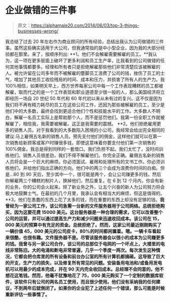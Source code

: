 # 企业做错的三件事

> 原文：<https://alphamale20.com/2014/06/03/top-3-things-businesses-wrong/>

我总结了过去 20 年左右作为商业顾问的所有经验，总结出我认为公司做错的三件事。虽然这些确实适用于大公司，但我通常指的是中小型企业，因为我的大部分经验都在那里。来了，按顺序列出: **1。他们不会解雇需要解雇的员工。**我认为，这一项在更多层面上破坏了更多利润和员工生产率，比我看到的公司做错的任何其他事情都要多。经理和所有者只是拒绝解雇那些他们非常清楚应该被解雇的人。被允许留在公司多年而不被解雇的蹩脚员工浪费了公司的钱，挫伤了员工的士气，增加了其他员工收拾残局的时间、成本和压力，并损害了所有人的生产力。我 100%相信，如果明天早上，西方世界每家公司中每一个工作表现糟糕的员工都被解雇，取而代之的是一个工作表现和职业道德至少很一般的人，那么美国经济将立即经历一场自 20 世纪 50 年代和 60 年代初以来从未有过的复兴。这不仅是因为我们将不再有精力耗尽的员工在这些公司工作，还因为那些被解雇的员工，至少是他们中的大多数，最终会找到更适合他们个性和技能水平的工作。大多数人不明白，解雇一名员工实际上是帮助那个人，而不是惩罚他们。我第一份全职工作就被解雇了，相信我，我需要被解雇。这正是我需要的震撼。 **2。他们拒绝雇用更多的销售人员。对于我看到的大多数陷入困境的小公司，我经常会给出完全相同的建议:马上雇佣五名新的销售人员。预先支付他们的佣金，这样他们就可以在第一次销售给新顾客或客户时赚很多钱，即使这意味着你要支付他们第一次销售的 100%佣金。我总是得到同样的一套借口。我们负担不起。我们太忙了，没时间训练他们。销售人员很差劲，我们不得不解雇他们。你完全正确。雇佣五名新的销售人员将会是一个巨大的麻烦。你必须面试、雇用和处理所有的文书工作。你必须训练他们，并给他们指出正确的方向。他们中的两三个会成为浪费你时间的白痴。但是...60 到 90 天后，至少其中一个，很可能是两个，会让公司赚更多的钱。然后你解雇两三个糟糕的制片人，换掉他们，然后重复。在 6 到 12 个月内，你会有新的业务，你的公司会火起来。除了新业务之外，让五个兴奋的新人为公司努力将会极大地鼓舞士气。在最初的几个月里，我承认会有相当大的麻烦，但这是值得的。 **3。他们在愚蠢的东西上花了太多的钱，而在重要的东西上却没有足够的钱。**我曾经为一家公司工作，该公司急需一台新的文件服务器用于公司网络。总统拒绝购买，因为这要花费 15000 美元。这台服务器是一种合理的需求，它可以改善整个公司的运营，并可以通过提高生产力和减少问题来迅速收回成本。该公司在 15，000 美元的预算中有充足的资金。总统拒绝了。然而，这家公司最近刚刚购买了一辆价值 45，000 美元的公司皮卡，80%的时间都闲置着。嗯。一辆卡车看起来很酷，也很有趣。文件服务器不是。尽管该服务器会以很小的成本为公司赚更多的钱。我曾与另一家公司合作，该公司的总部位于电网的一个坏点上，大楼里的电线非常陈旧。大的电涌和断电非常普遍，几乎一个季度一两次。每次发生这种情况，它都会把仓库里的所有设备和前台办公室的所有计算机都搞砸。这导致了巨大的开支，生产力的损失，以及修复所有常见的问题。安装备用电池和/或备用发电机可以用最少的成本完成，并在 90 天内完全收回成本。总经理不会同意的。他不想花这笔钱。然而，他毫不犹豫地花了 75，000 美元购买了一个定制的数据库软件，该软件只有公司的两名员工使用，而且很少使用。他们没有采纳我的任何建议，不到两年后就倒闭了。如果你的企业犯了上述任何一个错误，那么可能是时候重新评估一些事情了。**